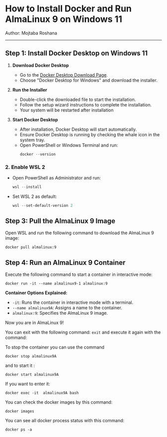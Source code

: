 # How to Install Docker and Run AlmaLinux 9 on Windows 11
Author: Mojtaba Roshana
__________________________________________________________________

## Step 1: Install Docker Desktop on Windows 11

1. **Download Docker Desktop**
   - Go to the [Docker Desktop Download Page](https://www.docker.com/products/docker-desktop/).
   - Choose "Docker Desktop for Windows" and download the installer.
  
2. **Run the Installer**
   - Double-click the downloaded file to start the installation.
   - Follow the setup wizard instructions to complete the installation.
   - Your system will be restarted after installation

3. **Start Docker Desktop**
   - After installation, Docker Desktop will start automatically.
   - Ensure Docker Desktop is running by checking the whale icon in the system tray.
   - Open PowerShell or Windows Terminal and run:
     ```powershell
     docker --version

### 2. Enable WSL 2

- Open PowerShell as Administrator and run:
  ```powershell
  wsl --install
  ```
- Set WSL 2 as default:
  ```powershell
  wsl --set-default-version 2
  ```
  
## Step 3: Pull the AlmaLinux 9 Image

Open WSL and run the following command to download the AlmaLinux 9 image:
```
docker pull almalinux:9
```
## Step 4: Run an AlmaLinux 9 Container
Execute the following command to start a container in interactive mode:
```
docker run -it --name almalinux9-1 almalinux:9
```
**Container Options Explained:**
   - ```-it```: Runs the container in interactive mode with a terminal.
   - ```--name almalinux9A```: Assigns a name to the container.
   - ```almalinux:9```: Specifies the AlmaLinux 9 image.

Now you are in AlmaLinux 9!

You can exit with the following command:
```exit```
and execute it again with the command:


To stop the container you can use the command

``` docker stop almalinux9A  ```

and to start it :

``` 
docker start almalinux9A
```
If you want to enter it:
```
docker exec -it  almalinux9A bash
```

You can check the docker images by this command:
```
docker images
```
You can see all docker process status with this command:
```
docker ps -a
```
